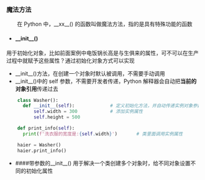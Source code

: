### 魔法方法
 &emsp;&emsp;在 Python 中，\_\_xx\_\_() 的函数叫做魔法方法，指的是具有特殊功能的函数
 
*  #### \_\_init__()
用于初始化对象，比如前面案例中电饭锅长高是与生俱来的属性，可不可以在生产过程中就赋予这些属性？通过初始化对象方式可以实现
  *  \_\_init__()方法，在创建一个对象时默认被调用，不需要手动调用
  *  \_\_init__()中的 self 参数，不需要开发者传递，Python 解释器会自动把**当前的对象引用**传递过去
  
```python
    class Washer():
      def __init__(self):             # 定义初始化方法，并自动传递实例对象参数 self
          self.width = 300            # 添加实例属性
          self.height = 500

    def print_info(self):
      print(f'洗衣服的宽度是:{self.width}')       # 类里面调用实例属性

    haier = Washer()
    haier.print_info()
```
  
* ####带参数的\_\_init__()
用于解决一个类创建多个对象时，给不同对象设置不同的初始化属性




